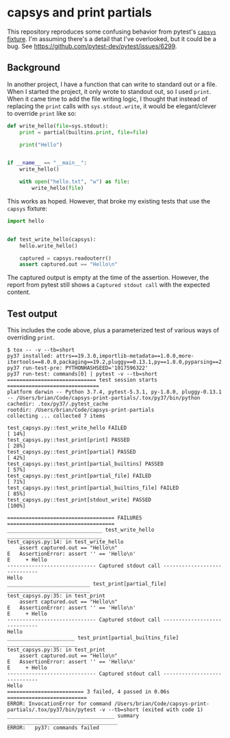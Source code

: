 # capsys and print partials

This repository reproduces some confusing behavior from pytest's [`capsys` fixture](https://docs.pytest.org/en/latest/capture.html). I'm assuming there's a detail that I've overlooked, but it could be a bug. See <https://github.com/pytest-dev/pytest/issues/6299>.

## Background

In another project, I have a function that can write to standard out or a file. When I started the project, it only wrote to standout out, so I used `print`. When it came time to add the file writing logic, I thought that instead of replacing the `print` calls with `sys.stdout.write`, it would be elegant/clever to override `print` like so:

```python
def write_hello(file=sys.stdout):
    print = partial(builtins.print, file=file)

    print("Hello")


if __name__ == "__main__":
    write_hello()

    with open("hello.txt", "w") as file:
        write_hello(file)
```

This works as hoped. However, that broke my existing tests that use the `capsys` fixture:

```python
import hello


def test_write_hello(capsys):
    hello.write_hello()

    captured = capsys.readouterr()
    assert captured.out == "Hello\n"
```

The captured output is empty at the time of the assertion. However, the report from pytest still shows a `Captured stdout call` with the expected content.

## Test output

This includes the code above, plus a parameterized test of various ways of overriding `print`.

```
$ tox -- -v --tb=short
py37 installed: attrs==19.3.0,importlib-metadata==1.0.0,more-itertools==8.0.0,packaging==19.2,pluggy==0.13.1,py==1.8.0,pyparsing==2.4.5,pytest==5.3.1,six==1.13.0,wcwidth==0.1.7,zipp==0.6.0
py37 run-test-pre: PYTHONHASHSEED='1017596322'
py37 run-test: commands[0] | pytest -v --tb=short
============================= test session starts ==============================
platform darwin -- Python 3.7.4, pytest-5.3.1, py-1.8.0, pluggy-0.13.1 -- /Users/brian/Code/capsys-print-partials/.tox/py37/bin/python
cachedir: .tox/py37/.pytest_cache
rootdir: /Users/brian/Code/capsys-print-partials
collecting ... collected 7 items

test_capsys.py::test_write_hello FAILED                                  [ 14%]
test_capsys.py::test_print[print] PASSED                                 [ 28%]
test_capsys.py::test_print[partial] PASSED                               [ 42%]
test_capsys.py::test_print[partial_builtins] PASSED                      [ 57%]
test_capsys.py::test_print[partial_file] FAILED                          [ 71%]
test_capsys.py::test_print[partial_builtins_file] FAILED                 [ 85%]
test_capsys.py::test_print[stdout_write] PASSED                          [100%]

=================================== FAILURES ===================================
_______________________________ test_write_hello _______________________________
test_capsys.py:14: in test_write_hello
    assert captured.out == "Hello\n"
E   AssertionError: assert '' == 'Hello\n'
E     + Hello
----------------------------- Captured stdout call -----------------------------
Hello
___________________________ test_print[partial_file] ___________________________
test_capsys.py:35: in test_print
    assert captured.out == "Hello\n"
E   AssertionError: assert '' == 'Hello\n'
E     + Hello
----------------------------- Captured stdout call -----------------------------
Hello
______________________ test_print[partial_builtins_file] _______________________
test_capsys.py:35: in test_print
    assert captured.out == "Hello\n"
E   AssertionError: assert '' == 'Hello\n'
E     + Hello
----------------------------- Captured stdout call -----------------------------
Hello
========================= 3 failed, 4 passed in 0.06s ==========================
ERROR: InvocationError for command /Users/brian/Code/capsys-print-partials/.tox/py37/bin/pytest -v --tb=short (exited with code 1)
___________________________________ summary ____________________________________
ERROR:   py37: commands failed
```
